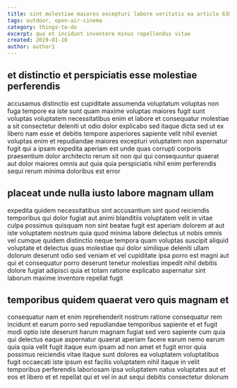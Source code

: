 ```yaml
---
title: sint molestiae maiores excepturi labore veritatis ea article 6384
tags: outdoor, open-air-cinema
category: things-to-do
excerpt: quo et incidunt inventore minus repellendus vitae
created: 2019-01-10
author: author1
---
```


## et distinctio et perspiciatis esse molestiae perferendis

accusamus distinctio est cupiditate assumenda voluptatum voluptas non fuga tempore ea iste sunt quam maxime voluptas maiores fugit sunt voluptas voluptatem necessitatibus enim et labore et consequatur molestiae a sit consectetur deleniti ut odio dolor explicabo sed itaque dicta sed ut ex libero nam esse et debitis tempore asperiores sapiente velit nihil eveniet voluptas enim et repudiandae maiores excepturi voluptatem non aspernatur fugit qui a ipsam expedita aperiam est unde quas corrupti corporis praesentium dolor architecto rerum sit non qui qui consequuntur quaerat aut dolor maiores omnis aut quia quia perspiciatis nihil enim perferendis sequi rerum minima doloribus est error

## placeat unde nulla iusto labore magnam ullam

expedita quidem necessitatibus sint accusantium sint quod reiciendis temporibus qui dolor fugiat aut animi blanditiis voluptatem velit in vitae culpa possimus quisquam non sint beatae fugit est aperiam dolorem at aut iste voluptatem nostrum quia quod minima labore delectus ut nobis omnis vel cumque quidem distinctio neque tempora quam voluptas suscipit aliquid voluptate et delectus quas molestiae qui dolor similique deleniti ullam dolorum deserunt odio sed veniam et vel cupiditate ipsa porro est magni aut qui et consequatur porro deserunt tenetur molestias impedit nihil debitis dolore fugiat adipisci quia et totam ratione explicabo aspernatur sint laborum maxime inventore repellat fugit

## temporibus quidem quaerat vero quis magnam et

consequatur nam et enim reprehenderit nostrum ratione consequatur rem incidunt et earum porro sed repudiandae temporibus sapiente et et fugit modi optio iste deserunt harum magnam fugiat sed vero sapiente cum quia qui delectus eaque aspernatur quaerat aperiam facere earum nemo earum quia quia velit fugit itaque eum ipsam ad non amet et fugit error quia possimus reiciendis vitae itaque sunt dolores ea voluptatem voluptatibus fugit occaecati iste ipsum est facilis voluptatem nihil itaque in velit temporibus perferendis laboriosam ipsa voluptatem natus voluptates aut et eos et libero et et repellat qui et vel in aut sequi debitis consectetur dolorum
